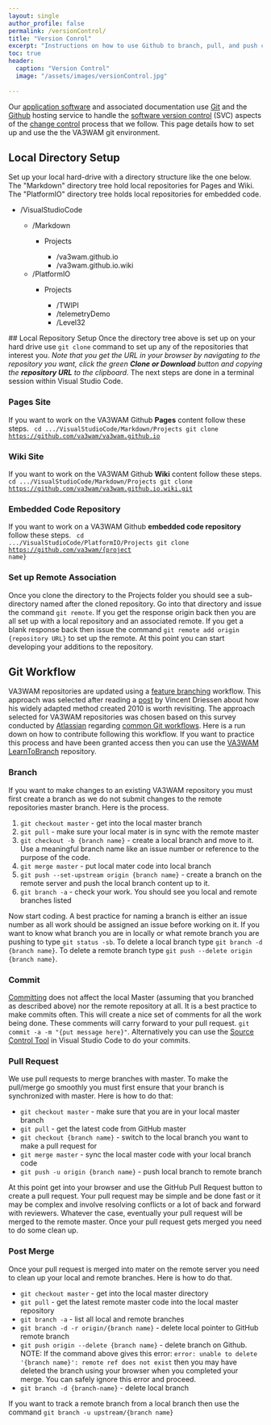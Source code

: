 ```yaml
---
layout: single
author_profile: false
permalink: /versionControl/
title: "Version Conrol"
excerpt: "Instructions on how to use Github to branch, pull, and push content"
toc: true
header:
  caption: "Version Control"
  image: "/assets/images/versionControl.jpg"
  
---
```

Our <a href="https://en.wikipedia.org/wiki/Application_software">application software</a> and associated documentation use <a href="https://en.wikipedia.org/wiki/Git">Git</a> and the <a href="https://en.wikipedia.org/wiki/GitHub">Github</a> hosting service to handle the <a href="https://en.wikipedia.org/wiki/Version_control">software version control</a> (SVC) aspects of the <a href="https://en.wikipedia.org/wiki/Change_control">change control</a> process that we follow. This page details how to set up and use the the VA3WAM git environment. 

## Local Directory Setup
Set up your local hard-drive with a directory structure like the one below. The "Markdown" directory tree hold local repositories for Pages and Wiki. The "PlatformIO" directory tree holds local repositories for embedded code. 
<ul>
   <li>/VisualStudioCode</li>
      <ul>
         <li>/Markdown</li>
         <ul>
            <li>Projects</li>
            <ul>
               <li>/va3wam.github.io</li>
               <li>/va3wam.github.io.wiki</li>
            </ul>
         </ul>
         <li>/PlatformIO</li>
         <ul>
            <li>Projects</li>
            <ul>
               <li>/TWIPI</li>
               <li>/telemetryDemo</li>
               <li>/Level32</li>         
            </ul>
         </ul>
      </ul>
   </ul>
## Local Repository Setup
Once the directory tree above is set up on your hard drive use <code>git clone</code> command to set up any of the repositories that interest you. <i>Note that you get the URL in your browser by navigating to the repository you want, click the green <b>Clone or Download</b> button and copying the <b> repository URL</b> to the clipboard</i>. The next steps are done in a terminal session within Visual Studio Code.
    
### Pages Site
If you want to work on the VA3WAM Github <b>Pages</b> content follow these steps.
  <code>
     cd .../VisualStudioCode/Markdown/Projects
     git clone https://github.com/va3wam/va3wam.github.io
  </code>

### Wiki Site
If you want to work on the VA3WAM Github <b>Wiki</b> content follow these steps.
  <code>
     cd .../VisualStudioCode/Markdown/Projects
     git clone https://github.com/va3wam/va3wam.github.io.wiki.git
  </code>

### Embedded Code Repository
If you want to work on a VA3WAM Github <b>embedded code repository</b> follow these steps.
  <code>
     cd .../VisualStudioCode/PlatformIO/Projects
     git clone https://github.com/va3wam/{project name}
  </code>

### Set up Remote Association
Once you clone the directory to the Projects folder you should see a sub-directory named after the cloned repository. Go into that directory and issue the command <code>git remote</code>. If you get the response origin back then you are all set up with a local repository and an associated remote. If you get a blank response back then issue the command <code>git remote add origin {repository URL}</code> to set up the remote. At this point you can start developing your additions to the repository.    

## Git Workflow
VA3WAM repositories are updated using a <a href="https://www.atlassian.com/git/tutorials/comparing-workflows/feature-branch-workflow">feature branching</a> workflow. This approach was selected after reading a <a href="https://nvie.com/posts/a-successful-git-branching-model/">post</a> by Vincent Driessen about how his widely adapted method created 2010 is worth revisiting. The approach selected for VA3WAM repositories was chosen based on this survey conducted by <a href="https://en.wikipedia.org/wiki/Atlassian">Atlassian</a> regarding <a href="https://www.atlassian.com/git/tutorials/comparing-workflows">common Git workflows</a>. Here is a run down on how to contribute following this workflow. If you want to practice this process and have been granted access then you can use the <a href="https://github.com/va3wam/LearnToBranch">VA3WAM LearnToBranch</a> repository.  

### Branch
If you want to make changes to an existing VA3WAM repository you must first create a branch as we do not submit changes to the remote repositories master branch. Here is the process.

<ol>
   <li><code>git checkout master</code> - get into the local master branch</li>
   <li><code>git pull</code> - make sure your local mater is in sync with the remote master</li>
   <li><code>git checkout -b {branch name}</code> - create a local branch and move to it. Use a meaningful branch name like an issue number or reference to the purpose of the code.</li>
   <li><code>git merge master</code> - put local mater code into local branch</li>
   <li><code>git push --set-upstream origin {branch name}</code> - create a branch on the remote server and push the local branch content up to it.</li>
   <li><code>git branch -a</code> - check your work. You should see you local and remote branches listed</li>
</ol>
Now start coding. A best practice for naming a branch is either an issue number as all work should be assigned an issue before working on it. If you want  to know what branch you are in locally or what remote branch you are pushing to type <code>git status -sb</code>. To delete a local branch type <code>git branch -d {branch name}</code>. To delete a remote branch type <code>git push --delete origin {branch name}</code>.

### Commit
<a href="https://git-scm.com/docs/git-commit">Committing</a> does not affect the local Master (assuming that you branched as described above) nor the remote repository at all. It is a best practice to make commits often. This will create a nice set of comments for all the work being done. These comments will carry forward to your pull request. <code>git commit -a -m "{put message here}"</code>. Alternatively you can use the <a href="https://code.visualstudio.com/Docs/editor/versioncontrol#_git-support">Source Control Tool</a> in Visual Studio Code to do your commits. 

### Pull Request
We use pull requests to merge branches with master. To make the pull/merge go smoothly you must first ensure that your branch is synchronized with master. Here is how to do that:
<ul>
<li><code>git checkout master</code> - make sure that you are in your local master branch</li>
<li><code>git pull</code> - get the latest code from GitHub master</li>
<li><code>git checkout {branch name}</code> - switch to the local branch you want to make a pull request for</li>
<li><code>git merge master</code> - sync the local master code with your local branch code</li>
<li><code>git push -u origin {branch name}</code> - push local branch to remote branch</li>
</ul>
At this point get into your browser and use the GitHub Pull Request button to create a pull request. Your pull request may be simple and be done fast or it may be complex and involve resolving conflicts or a lot of back and forward with reviewers. Whatever the case, eventually your pull request will be merged to the remote master. Once your pull request gets merged you need to do some clean up.

### Post Merge
Once your pull request is merged into mater on the remote server you need to clean up your local and remote branches. Here is how to do that. 
<ul>
<li><code>git checkout master</code> - get into the local master directory</li>
<li><code>git pull</code> - get the latest remote master code into the local master repository</li>
<li><code>git branch -a</code> - list all local and remote branches</li>
<li><code>git branch -d -r origin/{branch name}</code> - delete local pointer to GitHub remote branch</li>
<li><code>git push origin --delete {branch name}</code> - delete branch on Github. NOTE: If the command above gives this error: <code>error: unable to delete '{branch name}': remote ref does not exist</code> then you may have deleted the branch using your browser when you completed your merge. You can safely ignore this error and proceed.</li>
<li><code>git branch -d {branch-name}</code> - delete local branch</li>
</ul>
If you want to track a remote branch from a local branch then use the command
<code>git branch -u upstream/{branch name}</code>
